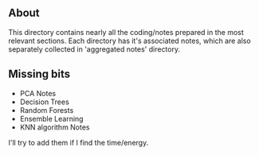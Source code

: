 ## About
This directory contains nearly all the coding/notes prepared in the most relevant sections. Each directory has it's associated notes, which are also separately collected in 'aggregated notes' directory. 


## Missing bits
- PCA Notes
- Decision Trees
- Random Forests
- Ensemble Learning
- KNN algorithm Notes

I'll try to add them if I find the time/energy.
